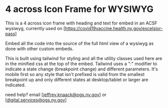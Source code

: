 # 4 across Icon Frame for WYSIWYG

This is a 4 across icon frame with heading and text for embed in an ACSF wysiwyg, currently used on [https://covid19vaccine.health.ny.gov/excelsior-pass]

Embed all the code into the source of the full html view of a wysiwyg as done with other custom embeds.

This is built using tailwind for styling and all the utility classes used here are in the minified css at the top of the embed. Tailwind uses a ":" modifier to indicate a state change (breakpoint change) and different parameters. It's mobile first so any style that isn't prefixed is valid from the smallest breakpoint up and only different states at desktop/tablet or larger are indicated.

need help? email [jeffrey.knaack@ogs.ny.gov] or [digital.services@ogs.ny.gov]